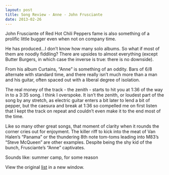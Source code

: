 ```yaml
---
layout: post
title: Song Review - Anne - John Frusciante
date: 2013-02-26
---
```


John Frusciante of Red Hot Chili Peppers fame is also something of a
prolific little bugger even when not on company time.

He has produced…I don’t know how many solo albums. So what if most of
them are noodly fiddling? There are upsides to almost everything (except
Butter Burgers, in which case the inverse is true: there is no
downside).

From his album Curtains, “Anne” is something of an oddity. Bars of 6/8
alternate with standard time, and there really isn’t much more than a
man and his guitar, often spaced out with a liberal degree of isolation.

The real money of the track - the zenith - starts to hit you at 1:36 of
the way in to a 3:35 song. I think I overspoke. It isn’t the zenith, or
loudest part of the song by any stretch, as electric guitar enters a bit
later to lend a bit of pepper, but the caesura and break at 1:36 so
compelled me on first listen that I kept the track on repeat and
couldn’t even make it to the end most of the time.

Like so many other great songs, that moment of clarity when it rounds
the corner cries out for enjoyment. The killer riff to kick into the
meat of Van Halen’s “Panama” or the thundering 8th note tom-toms leading
into M83’s “Steve McQueen” are other examples. Despite being the shy kid
of the bunch, Frusciante’s “Anne” captivates.

Sounds like: summer camp, for some reason

View the original
[list](https://docs.google.com/spreadsheet/pub?key=0ArDppihwaWa6dFdaeV9pOXNTeERqbWVFTFp5bWFuNmc&output=html) in a
new window.

